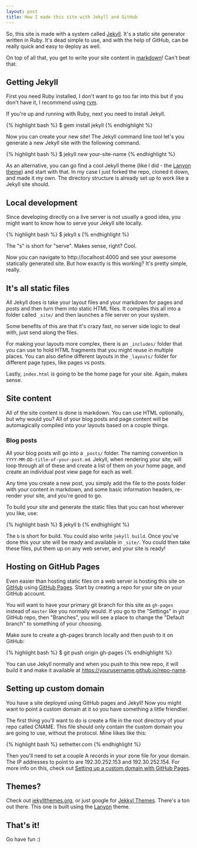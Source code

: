 ```yaml
---
layout: post
title: How I made this site with Jekyll and GitHub
---
```


So, this site is made with a system called [Jekyll](http://jekyllrb.com/). It's
a static site generator written in Ruby. It's dead simple to use, and with the
help of GitHub, can be really quick and easy to deploy as well.

On top of all that, you get to write your site content in
[markdown](https://daringfireball.net/projects/markdown/)! Can't beat that.

## Getting Jekyll

First you need Ruby installed, I don't want to go too far into this but if you
don't have it, I recommend using [rvm](https://rvm.io/).

If you're up and running with Ruby, next you need to install Jekyll.

{% highlight bash %}
$ gem install jekyll
{% endhighlight %}

Now you can create your new site! The Jekyll command line tool let's you
generate a new Jekyll site with the following command.

{% highlight bash %}
$ jekyll new your-site-name
{% endhighlight %}

As an alternative, you can go find a cool Jekyll theme (like I did - the
[Lanyon theme](https://github.com/poole/lanyon)) and start with that. In my case
I just forked the repo, cloned it down, and made it my own. The directory
structure is already set up to work like a Jekyll site should.

## Local development

Since developing directly on a live server is not usually a good idea, you might
want to know how to serve your Jekyll site locally.

{% highlight bash %}
$ jekyll s
{% endhighlight %}

The "s" is short for "serve". Makes sense, right? Cool.

Now you can navigate to http://localhost:4000 and see your awesome statically
generated site. But how exactly is this working? It's pretty simple, really.

## It's all static files

All Jekyll does is take your layout files and your markdown for pages and posts
and then turn them into static HTML files. It compiles this all into a folder
called `_site/` and then launches a file server on your system.

Some benefits of this are that it's crazy fast, no server side logic to deal
with, just send along the files.

For making your layouts more complex, there is an `_includes/` folder that you
can use to hold HTML fragments that you might reuse in multiple places. You can
also define different layouts in the `_layouts/` folder for different page
types, like pages vs posts.

Lastly, `index.html` is going to be the home page for your site. Again, makes
sense.

## Site content

All of the site content is done is markdown. You can use HTML optionally, but
why would you? All of your blog posts and page content will be automagically
compiled into your layouts based on a couple things.

### Blog posts

All your blog posts will go into a `_posts/` folder. The naming convention is
`YYYY-MM-DD-title-of-your-post.md`. Jekyll, when rendering your site, will loop
through all of these and create a list of them on your home page, and create an
individual post view page for each as well.

Any time you create a new post, you simply add the file to the posts folder with
your content in markdown, and some basic information headers, re-render your
site, and you're good to go.

To build your site and generate the static files that you can host wherever you
like, use:

{% highlight bash %}
$ jekyll b
{% endhighlight %}

The `b` is short for build. You could also write `jekyll build`. Once you've
done this your site will be ready and available in `_site/`. You could then take
these files, put them up on any web server, and your site is ready!

## Hosting on GitHub Pages

Even easier than hosting static files on a web server is hosting this site on
[GitHub](https://github.com) using [GitHub Pages](https://pages.github.com/).
Start by creating a repo for your site on your GitHub account.

You will want to have your primary git branch for this site as `gh-pages`
instead of `master` like you normally would. If you go to the "Settings" in your
GitHub repo, then "Branches", you will see a place to change the "Default
branch" to something of your choosing.

Make sure to create a gh-pages branch locally and then push to it on GitHub:

{% highlight bash %}
$ git push origin gh-pages
{% endhighlight %}

You can use Jekyll normally and when you push to this new repo, it will build it
and make it available at https://yourusername.github.io/repo-name.

## Setting up custom domain

You have a site deployed using GitHub pages and Jekyll! Now you might want to
point a custom domain at it so you have something a little friendlier.

The first thing you'll want to do is create a file in the root directory of
your repo called CNAME. This file should only contain the custom domain you are
going to use, without the protocol. Mine liikes like this:

{% highlight bash %}
sethetter.com
{% endhighlight %}

Then you'll need to set a couple A records in your zone file for your domain.
The IP addresses to point to are 192.30.252.153 and 192.30.252.154. For more
info on this, check out [Setting up a custom domain with GitHub
Pages](https://help.github.com/articles/setting-up-a-custom-domain-with-github-pages/).

## Themes?

Check out [jekyllthemes.org](http://jekyllthemes.org/), or just google for
[Jekkyl Themes](http://lmgtfy.com/?q=jekyll+themes). There's a ton out there.
This one is built using the [Lanyon](https://github.com/poole/lanyon) theme.

## That's it!

Go have fun :)
